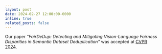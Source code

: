 ```yaml
---
layout: post
date: 2024-02-27 12:00:00-0000
inline: true
related_posts: false
---
```


Our paper *"FairDeDup: Detecting and Mitigating Vision-Language Fairness Disparities in Semantic Dataset Deduplication"* was accepted at [CVPR 2024](https://cvpr.thecvf.com/).